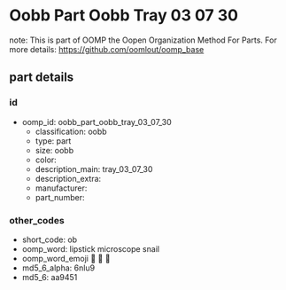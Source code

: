 # Oobb Part Oobb Tray 03 07 30  

note: This is part of OOMP the Oopen Organization Method For Parts. For more details: https://github.com/oomlout/oomp_base

##  part details





### id
* oomp_id: oobb_part_oobb_tray_03_07_30
  * classification: oobb
  * type: part
  * size: oobb
  * color: 
  * description_main: tray_03_07_30
  * description_extra: 
  * manufacturer: 
  * part_number: 

### other_codes
* short_code: ob
* oomp_word: lipstick microscope snail
* oomp_word_emoji :lipstick: :microscope: :snail:
* md5_6_alpha: 6nlu9
* md5_6: aa9451
